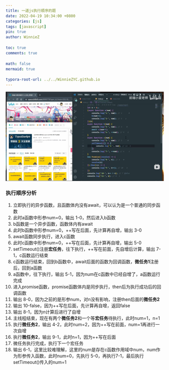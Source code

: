 ```yaml
---
title: 一道js执行顺序的题
date: 2022-04-19 10:34:00 +0800
categories: [js]
tags: [javascript]
pin: true
author: WinnieZ

toc: true
comments: true

math: false
mermaid: true

typora-root-url: ../../WinnieZYC.github.io
---
```




![pic1](/assets/blog_res/2022-04-19-post.assets/pic1.jpg)

### 执行顺序分析

1. 立即执行的异步函数，且函数体内没有await，可以认为是一个普通的同步函数
2. 此时a函数中形参num=0，输出 1-0，然后进入b函数
3. b函数是一个异步函数，函数体内有await
4. 此时b函数中形参num=0，++写在后面，先计算再自增，输出 3-0
5. await函数同步执行，进入c函数
6. 此时c函数中形参num=0，++写在后面，先计算再自增，输出 5-0
7. setTimeout()注册**宏任务**，往下执行，++写在前面，先自增后计算，输出 7-1，c函数运行结束
8. c函数运行结束，回到b函数中，await后面的函数为回调函数，**微任务1**注册后，回到a函数
9. a函数中，往下执行，输出 5-1，因为num在c函数中已经自增了，a函数运行完成
10. 进入promise函数，promise函数体内是同步执行，then后为执行成功后的回调函数
11. 输出 8-0，因为之前的是形参num，对n没有影响，注册then后面的**微任务2**
12. 输出 10-false，因为++写在后面，先计算再自增，返回false
13. 输出 8-1，因为n计算后进行了自增
14. 主线程结束，现在有两个**微任务2**和一个等**宏任务**待执行，此时num=1，n=1
15. 执行**微任务2**，输出 4-2，此时num=2，因为++写在前面，num=1再进行一次自增
16. 执行**微任务2**，输出 9-1，此时n=1，因为++写在后面
17. 微任务执行完成，执行下一个宏任务
18. 输出 6-1，这里比较难理解，这里的num是存在c函数作用域中num，num作为形参传入函数，此时num=0，先执行 5-0，再执行7-1，最后执行setTimeout()传入的num=1